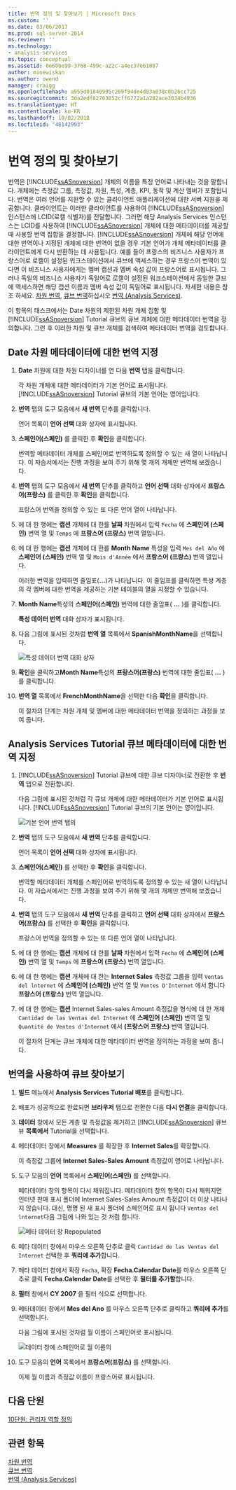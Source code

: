 ```yaml
---
title: 번역 정의 및 찾아보기 | Microsoft Docs
ms.custom: ''
ms.date: 03/06/2017
ms.prod: sql-server-2014
ms.reviewer: ''
ms.technology:
- analysis-services
ms.topic: conceptual
ms.assetid: 0e60be99-3768-499c-a22c-a4ec37e61887
author: minewiskan
ms.author: owend
manager: craigg
ms.openlocfilehash: a955d01840995c269f94de4d83a038c0b26cc725
ms.sourcegitcommit: 3da2edf82763852cff6772a1a282ace3034b4936
ms.translationtype: HT
ms.contentlocale: ko-KR
ms.lasthandoff: 10/02/2018
ms.locfileid: "48142993"
---
```

# <a name="defining-and-browsing-translations"></a>번역 정의 및 찾아보기
  번역은 [!INCLUDE[ssASnoversion](../includes/ssasnoversion-md.md)] 개체의 이름을 특정 언어로 나타내는 것을 말합니다. 개체에는 측정값 그룹, 측정값, 차원, 특성, 계층, KPI, 동작 및 계산 멤버가 포함됩니다. 번역은 여러 언어를 지원할 수 있는 클라이언트 애플리케이션에 대한 서버 지원을 제공합니다. 클라이언트는 이러한 클라이언트를 사용하여 [!INCLUDE[ssASnoversion](../includes/ssasnoversion-md.md)]인스턴스에 LCID(로캘 식별자)를 전달합니다. 그러면 해당 Analysis Services 인스턴스는 LCID를 사용하여 [!INCLUDE[ssASnoversion](../includes/ssasnoversion-md.md)] 개체에 대한 메타데이터를 제공할 때 사용할 번역 집합을 결정합니다. [!INCLUDE[ssASnoversion](../includes/ssasnoversion-md.md)] 개체에 해당 언어에 대한 번역이나 지정된 개체에 대한 번역이 없을 경우 기본 언어가 개체 메타데이터를 클라이언트에게 다시 반환하는 데 사용됩니다. 예를 들어 프랑스의 비즈니스 사용자가 프랑스어로 로캘이 설정된 워크스테이션에서 큐브에 액세스하는 경우 프랑스어 번역이 있다면 이 비즈니스 사용자에게는 멤버 캡션과 멤버 속성 값이 프랑스어로 표시됩니다. 그러나 독일의 비즈니스 사용자가 독일어로 로캘이 설정된 워크스테이션에서 동일한 큐브에 액세스하면 해당 캡션 이름과 멤버 속성 값이 독일어로 표시됩니다. 자세한 내용은 참조 하세요. [차원 번역](multidimensional-models-olap-logical-dimension-objects/dimension-translations.md), [큐브 번역](multidimensional-models-olap-logical-cube-objects/cube-translations.md)하십시오 [번역 &#40;Analysis Services&#41;](translations-analysis-services.md).  
  
 이 항목의 태스크에서는 Date 차원의 제한된 차원 개체 집합 및 [!INCLUDE[ssASnoversion](../includes/ssasnoversion-md.md)] Tutorial 큐브의 큐브 개체에 대한 메타데이터 번역을 정의합니다. 그런 후 이러한 차원 및 큐브 개체를 검색하여 메타데이터 번역을 검토합니다.  
  
## <a name="specifying-translations-for-the-date-dimension-metadata"></a>Date 차원 메타데이터에 대한 번역 지정  
  
1.  **Date** 차원에 대한 차원 디자이너를 연 다음 **번역** 탭을 클릭합니다.  
  
     각 차원 개체에 대한 메타데이터가 기본 언어로 표시됩니다. [!INCLUDE[ssASnoversion](../includes/ssasnoversion-md.md)] Tutorial 큐브의 기본 언어는 영어입니다.  
  
2.  **번역** 탭의 도구 모음에서 **새 번역** 단추를 클릭합니다.  
  
     언어 목록이 **언어 선택** 대화 상자에 표시됩니다.  
  
3.  **스페인어(스페인)** 를 클릭한 후 **확인**을 클릭합니다.  
  
     번역할 메타데이터 개체를 스페인어로 번역하도록 정의할 수 있는 새 열이 나타납니다. 이 자습서에서는 진행 과정을 보여 주기 위해 몇 개의 개체만 번역해 보겠습니다.  
  
4.  **번역** 탭의 도구 모음에서 **새 번역** 단추를 클릭하고 **언어 선택** 대화 상자에서 **프랑스어(프랑스)** 를 클릭한 후 **확인**을 클릭합니다.  
  
     프랑스어 번역을 정의할 수 있는 또 다른 언어 열이 나타납니다.  
  
5.  에 대 한 행에는 **캡션** 개체에 대 한를 **날짜** 차원에서 입력 `Fecha` 에 **스페인어 (스페인)** 번역 열 및 `Temps` 에  **프랑스어 (프랑스)** 번역 열입니다.  
  
6.  에 대 한 행에는 **캡션** 개체에 대 한를 **Month Name** 특성을 입력 `Mes del Año` 에 **스페인어 (스페인)** 번역 열 및 `Mois d'Année` 에서 **프랑스어 (프랑스)** 번역 열입니다.  
  
     이러한 번역을 입력하면 줄임표(**…**)가 나타납니다. 이 줄임표를 클릭하면 특성 계층의 각 멤버에 대한 번역을 제공하는 기본 테이블의 열을 지정할 수 있습니다.  
  
7.  **Month Name**특성의 **스페인어(스페인)** 번역에 대한 줄임표( **…** )를 클릭합니다.  
  
     **특성 데이터 번역** 대화 상자가 표시됩니다.  
  
8.  다음 그림에 표시된 것처럼 **번역 열** 목록에서 **SpanishMonthName**을 선택합니다.  
  
     ![특성 데이터 번역 대화 상자](../../2014/tutorials/media/l9-translations-4.gif "특성 데이터 번역 대화 상자")  
  
9. **확인**을 클릭하고**Month Name**특성의 **프랑스어(프랑스)** 번역에 대한 줄임표( **…** )를 클릭합니다.  
  
10. **번역 열** 목록에서 **FrenchMonthName**을 선택한 다음 **확인**을 클릭합니다.  
  
     이 절차의 단계는 차원 개체 및 멤버에 대한 메타데이터 번역을 정의하는 과정을 보여 줍니다.  
  
## <a name="specifying-translations-for-the-analysis-services-tutorial-cube-metadata"></a>Analysis Services Tutorial 큐브 메타데이터에 대한 번역 지정  
  
1.  [!INCLUDE[ssASnoversion](../includes/ssasnoversion-md.md)] Tutorial 큐브에 대한 큐브 디자이너로 전환한 후 **번역** 탭으로 전환합니다.  
  
     다음 그림에 표시된 것처럼 각 큐브 개체에 대한 메타데이터가 기본 언어로 표시됩니다. [!INCLUDE[ssASnoversion](../includes/ssasnoversion-md.md)] Tutorial 큐브의 기본 언어는 영어입니다.  
  
     ![기본 언어 번역 탭의](../../2014/tutorials/media/l9-translations-5.gif "기본 언어 번역 탭")  
  
2.  **번역** 탭의 도구 모음에서 **새 번역** 단추를 클릭합니다.  
  
     언어 목록이 **언어 선택** 대화 상자에 표시됩니다.  
  
3.  **스페인어(스페인)** 를 선택한 후 **확인**을 클릭합니다.  
  
     번역할 메타데이터 개체를 스페인어로 번역하도록 정의할 수 있는 새 열이 나타납니다. 이 자습서에서는 진행 과정을 보여 주기 위해 몇 개의 개체만 번역해 보겠습니다.  
  
4.  **번역** 탭의 도구 모음에서 **새 번역** 단추를 클릭하고 **언어 선택** 대화 상자에서 **프랑스어(프랑스)** 를 선택한 후 **확인**을 클릭합니다.  
  
     프랑스어 번역을 정의할 수 있는 또 다른 언어 열이 나타납니다.  
  
5.  에 대 한 행에는 **캡션** 개체에 대 한를 **날짜** 차원에서 입력 `Fecha` 에 **스페인어 (스페인)** 번역 열 및 `Temps` 에  **프랑스어 (프랑스)** 번역 열입니다.  
  
6.  에 대 한 행에는 **캡션** 개체에 대 한는 **Internet Sales** 측정값 그룹을 입력 `Ventas del lnternet` 에 **스페인어 (스페인)** 번역 열 및 `Ventes D'Internet` 에서 합니다 **프랑스어 (프랑스)** 번역 열입니다.  
  
7.  에 대 한 행에는 **캡션** Internet Sales-sales Amount 측정값을 형식에 대 한 개체 `Cantidad de las Ventas del Internet` 에 **스페인어 (스페인)** 번역 열 및 `Quantité de Ventes d'Internet` 에서 **(프랑스어 프랑스)** 번역 열입니다.  
  
     이 절차의 단계는 큐브 개체에 대한 메타데이터 번역을 정의하는 과정을 보여 줍니다.  
  
## <a name="browsing-the-cube-by-using-translations"></a>번역을 사용하여 큐브 찾아보기  
  
1.  **빌드** 메뉴에서 **Analysis Services Tutorial 배포**를 클릭합니다.  
  
2.  배포가 성공적으로 완료되면 **브라우저** 탭으로 전환한 다음 **다시 연결**을 클릭합니다.  
  
3.  **데이터** 창에서 모든 계층 및 측정값을 제거하고 [!INCLUDE[ssASnoversion](../includes/ssasnoversion-md.md)] 큐브 뷰 **목록에서** Tutorial을 선택합니다.  
  
4.  메타데이터 창에서 **Measures** 를 확장한 후 **Internet Sales**를 확장합니다.  
  
     이 측정값 그룹에 **Internet Sales-Sales Amount** 측정값이 영어로 나타납니다.  
  
5.  도구 모음의 **언어** 목록에서 **스페인어(스페인)** 를 선택합니다.  
  
     메타데이터 창의 항목이 다시 채워집니다. 메타데이터 창의 항목이 다시 채워지면 인터넷 판매 표시 폴더에 Internet Sales-Sales Amount 측정값이 더 이상 나타나지 않습니다. 대신, 명명 된 새 표시 폴더에 스페인어로 표시 됩니다 `Ventas del lnternet`다음 그림에 나와 있는 것 처럼 합니다.  
  
     ![메타 데이터 창 Repopulated](../../2014/tutorials/media/l9-translations-6.gif "Repopulated 메타 데이터 창")  
  
6.  메타 데이터 창에서 마우스 오른쪽 단추로 클릭 `Cantidad de las Ventas del Internet` 선택한 후 **쿼리에 추가**합니다.  
  
7.  메타 데이터 창에서 확장 `Fecha`, 확장 **Fecha.Calendar Date**를 마우스 오른쪽 단추로 클릭 **Fecha.Calendar Date**를 선택한 후 **필터를 추가할**합니다.  
  
8.  **필터** 창에서 **CY 2007** 을 필터 식으로 선택합니다.  
  
9. 메타데이터 창에서 **Mes del Ano** 를 마우스 오른쪽 단추로 클릭하고 **쿼리에 추가**를 선택합니다.  
  
     다음 그림에 표시된 것처럼 월 이름이 스페인어로 표시됩니다.  
  
     ![데이터 창에 스페인어로 월 이름의](../../2014/tutorials/media/l9-translations-7.gif "데이터 창에 스페인어로 월 이름")  
  
10. 도구 모음의 **언어** 목록에서 **프랑스어(프랑스)** 를 선택합니다.  
  
     이제 월 이름과 측정값 이름이 프랑스어로 표시됩니다.  
  
## <a name="next-lesson"></a>다음 단원  
 [10단원: 관리자 역할 정의](../analysis-services/lesson-10-defining-administrative-roles.md)  
  
## <a name="see-also"></a>관련 항목  
 [차원 번역](multidimensional-models-olap-logical-dimension-objects/dimension-translations.md)   
 [큐브 번역](multidimensional-models-olap-logical-cube-objects/cube-translations.md)   
 [번역 &#40;Analysis Services&#41;](translations-analysis-services.md)  
  
  
